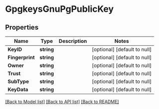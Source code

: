 # GpgkeysGnuPgPublicKey

## Properties
Name | Type | Description | Notes
------------ | ------------- | ------------- | -------------
**KeyID** | **string** |  | [optional] [default to null]
**Fingerprint** | **string** |  | [optional] [default to null]
**Owner** | **string** |  | [optional] [default to null]
**Trust** | **string** |  | [optional] [default to null]
**SubType** | **string** |  | [optional] [default to null]
**KeyData** | **string** |  | [optional] [default to null]

[[Back to Model list]](../README.md#documentation-for-models) [[Back to API list]](../README.md#documentation-for-api-endpoints) [[Back to README]](../README.md)

